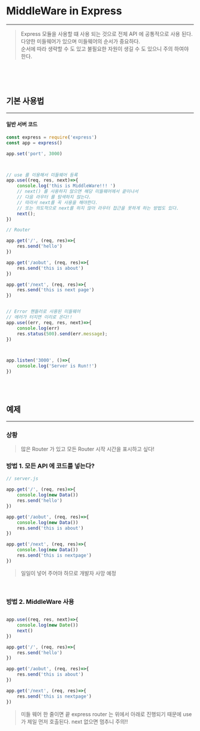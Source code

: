 # MiddleWare in Express

***

> Express 모듈을 사용할 떄 사용 되는 것으로 전체 API 에 공통적으로 사용 된다.  
> 다양한 미들웨어가 있으며 미들웨어의 순서가 중요하다.  
> 순서에 따라 생략할 수 도 있고 불필요한 자원이 생길 수 도 있으니 주의 하여야 한다.

<br>
<br>
<br>


## 기본 사용법  
***


#### 일반 서버 코드 
```javascript
const express = require('express')
const app = express()

app.set('port', 3000)



// use 를 이용해서 미들웨어 등록
app.use((req, res, next)=>{
    console.log('this is MiddleWare!!! ')
    // next() 를 사용하지 않으면 해당 미들웨어에서 끝이나서 
    // 다음 라우터 를 탐색하지 않는다.
    // 따라서 next를 꼭 사용을 해야한다.
    // 또는 의도적으로 next를 하지 않아 라우터 접근을 못하게 하는 방법도 있다. 
    next();
})

// Router

app.get('/', (req, res)=>{
    res.send('hello')
})

app.get('/aobut', (req, res)=>{
    res.send('this is about')
})

app.get('/next', (req, res)=>{
    res.send('this is next page')
})


// Error 핸들러로 사용된 미들웨어
// 에러가 터지면 이리로 온다!!
app.use((err, req, res, next)=>{
    console.log(err)
    res.status(500).send(err.message);
})



app.listen('3000', ()=>{
    console.log('Server is Run!!')
})


```


<br>
<br>


## 예제
***

### 상황 
> 많은 Router 가 있고 모든 Router 시작 시간을 표시하고 싶다!

### 방법 1. 모든 API 에 코드를 넣는다?
```javascript
// server.js

app.get('/', (req, res)=>{
    console.log(new Data())
    res.send('hello')
})

app.get('/aobut', (req, res)=>{
    console.log(new Data())
    res.send('this is about')
})

app.get('/next', (req, res)=>{
    console.log(new Data())
    res.send('this is nextpage')
})

```

> 일일이 넣어 주어야 하므로 개발자 사망 예정

<br>

### 방법 2. MiddleWare 사용

```javascript

app.use((req, res, next)=>{
    console.log(new Date())
    next()
})

app.get('/', (req, res)=>{
    res.send('hello')
})

app.get('/aobut', (req, res)=>{
    res.send('this is about')
})

app.get('/next', (req, res)=>{
    res.send('this is nextpage')
})

```

> 미들 웨어 한 줄이면 끝
> express router 는 위에서 아래로 진행되기 때문에 use 가 제일 먼저 호출된다. 
> next 없으면 멈추니 주의!!
